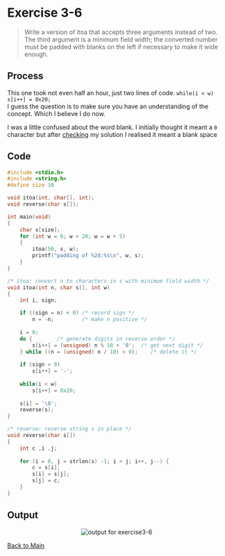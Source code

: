 # Exercise 3-6

> Write a version of itoa that accepts three arguments instead of two.
> The third argument is a minimum field width; the converted number must be padded
> with blanks on the left if necessary to make it wide enough.

## Process
This one took not even half an hour, just two lines of code. 
`while(i < w)
        s[i++] = 0x20;`  
I guess the question is to make sure you have an understanding of the concept. Which I believe I do now.

I was a little confused about the word blank. I initially thought it meant a `0` character but after [checking](https://youtu.be/U7RNrPNjt4w?si=2WOpTESSoz5qrr3G)
my solution I realised it meant a blank space ` `

## Code

```c
#include <stdio.h>
#include <string.h>
#define size 30

void itoa(int, char[], int);
void reverse(char s[]);

int main(void)
{
    char s[size];
    for (int w = 0; w < 20; w = w + 5)
    {
        itoa(50, s, w);
        printf("padding of %2d:%s\n", w, s);    
    }
}

/* itoa: convert n to characters in s with minimum field width */
void itoa(int n, char s[], int w)
{
    int i, sign;

    if ((sign = n) < 0) /* record sign */ 
        n = -n;         /* make n positive */
        
    i = 0;
    do {        /* generate digits in reverse order */
        s[i++] = (unsigned) n % 10 + '0';  /* get next digit */
    } while ((n = (unsigned) n / 10) > 0);    /* delete it */
    
    if (sign < 0)
        s[i++] = '-';
    
    while(i < w)
        s[i++] = 0x20;    
    
    s[i] = '\0';
    reverse(s);
}

/* reverse: reverse string s in place */
void reverse(char s[])
{
    int c ,i ,j;
    
    for (i = 0, j = strlen(s) -1; i < j; i++, j--) {
        c = s[i];
        s[i] = s[j];
        s[j] = c;
    }
}
```
## Output
<p align="center">
    <image src="../assets/exercise3-6.jpg" alt="output for exercise3-6" />
</p>

[Back to Main](../readme.md)
